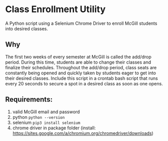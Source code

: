 # Class Enrollment Utility

A Python script using a Selenium Chrome Driver to enroll McGill students into desired classes.

## Why
The first two weeks of every semester at McGill is called the add/drop period. During this time, students are able to change their classes and finalize their schedules. Throughout the add/drop period, class seats are constantly being opened and quickly taken by students eager to get into their desired classes. Include this script in a crontab bash script that runs every 20 seconds to secure a spot in a desired class as soon as one opens. 

## Requirements:
1. valid McGill email and password
2. python `python --version`
3. selenium `pip3 install selenium`
4. chrome driver in package folder (install: https://sites.google.com/a/chromium.org/chromedriver/downloads)
